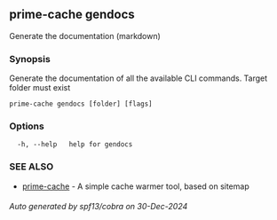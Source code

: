 ## prime-cache gendocs

Generate the documentation (markdown)

### Synopsis

Generate the documentation of all the available CLI commands. Target folder must exist

```
prime-cache gendocs [folder] [flags]
```

### Options

```
  -h, --help   help for gendocs
```

### SEE ALSO

* [prime-cache](prime-cache.md)	 - A simple cache warmer tool, based on sitemap

###### Auto generated by spf13/cobra on 30-Dec-2024
